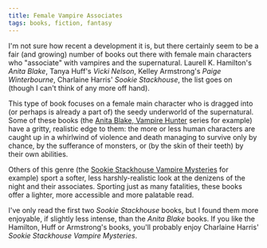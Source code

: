 ```yaml
---
title: Female Vampire Associates
tags: books, fiction, fantasy
---
```


I'm not sure how recent a development it is, but there certainly seem to be a
fair (and growing) number of books out there with female main characters who
"associate" with vampires and the supernatural. Laurell K. Hamilton's *Anita
Blake*, Tanya Huff's *Vicki Nelson*, Kelley Armstrong's *Paige Winterbourne*,
Charlaine Harris' *Sookie Stackhouse*, the list goes on (though I can't think
of any more off hand).

This type of book focuses on a female main character who is dragged into (or
perhaps is already a part of) the seedy underworld of the supernatural. Some of
these books (the [Anita Blake, Vampire Hunter][1] series for example) have a
gritty, realistic edge to them: the more or less human characters are caught up
in a whirlwind of violence and death managing to survive only by chance, by the
sufferance of monsters, or (by the skin of their teeth) by their own abilities.

Others of this genre (the [Sookie Stackhouse Vampire Mysteries][2] for example)
sport a softer, less harshly-realistic look at the denizens of the night and
their associates. Sporting just as many fatalities, these books offer a
lighter, more accessible and more palatable read.

I've only read the first two *Sookie Stackhouse* books, but I found them more
enjoyable, if slightly less intense, than the *Anita Blake* books. If you like
the Hamilton, Huff or Armstrong's books, you'll probably enjoy Charlaine
Harris' *Sookie Stackhouse Vampire Mysteries*.

[1]: http://www.orbitbooks.co.uk/orbit/results.asp?AUB=Laurell%20K%20Hamilton&TAG=&CID=orbit
[2]: http://www.orbitbooks.co.uk/orbit/results.asp?AUB=Charlaine%20Harris&TAG=&CID=orbit

